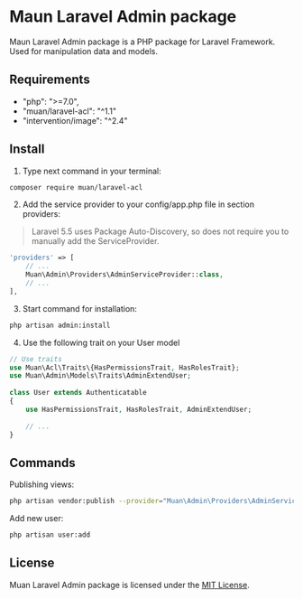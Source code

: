 # Maun Laravel Admin package

Maun Laravel Admin package is a PHP package for Laravel Framework. Used for manipulation data and models.

## Requirements

- "php": ">=7.0",
- "muan/laravel-acl": "^1.1"
- "intervention/image": "^2.4"

## Install

1) Type next command in your terminal:

```bash
composer require muan/laravel-acl
```

2) Add the service provider to your config/app.php file in section providers:

> Laravel 5.5 uses Package Auto-Discovery, so does not require you to manually add the ServiceProvider.

```php
'providers' => [
    // ...
    Muan\Admin\Providers\AdminServiceProvider::class,
    // ...
],
```

3) Start command for installation:

```bash
php artisan admin:install
```

4) Use the following trait on your User model

```php
// Use traits
use Muan\Acl\Traits\{HasPermissionsTrait, HasRolesTrait};
use Muan\Admin\Models\Traits\AdminExtendUser;
 
class User extends Authenticatable
{
    use HasPermissionsTrait, HasRolesTrait, AdminExtendUser;
    
    // ...
}
```

## Commands

Publishing views:
```bash
php artisan vendor:publish --provider="Muan\Admin\Providers\AdminServiceProvider" --tag=admin
```

Add new user:

```bash
php artisan user:add
```

## License

Muan Laravel Admin package is licensed under the [MIT License](http://opensource.org/licenses/MIT).
